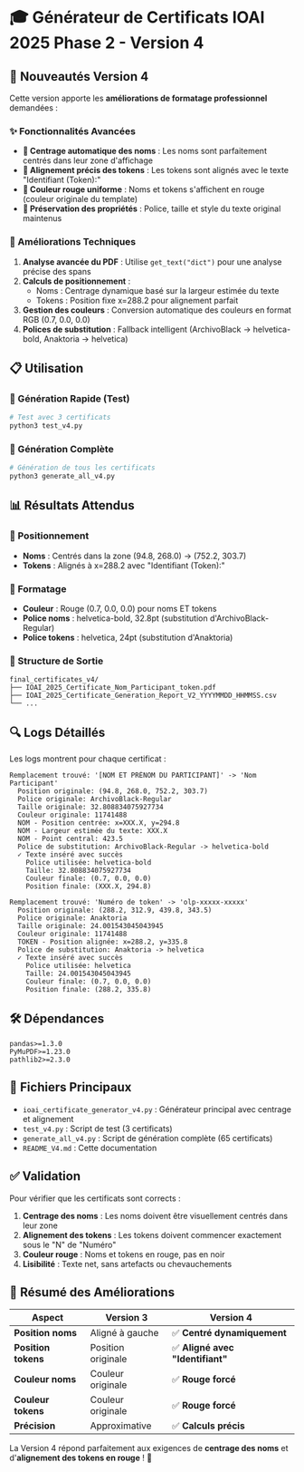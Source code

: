 # 🎓 Générateur de Certificats IOAI 2025 Phase 2 - Version 4

## 🎯 Nouveautés Version 4

Cette version apporte les **améliorations de formatage professionnel** demandées :

### ✨ Fonctionnalités Avancées

- **🎯 Centrage automatique des noms** : Les noms sont parfaitement centrés dans leur zone d'affichage
- **📍 Alignement précis des tokens** : Les tokens sont alignés avec le texte "Identifiant (Token):"
- **🔴 Couleur rouge uniforme** : Noms et tokens s'affichent en rouge (couleur originale du template)
- **📏 Préservation des propriétés** : Police, taille et style du texte original maintenus

### 🔧 Améliorations Techniques

1. **Analyse avancée du PDF** : Utilise `get_text("dict")` pour une analyse précise des spans
2. **Calculs de positionnement** : 
   - Noms : Centrage dynamique basé sur la largeur estimée du texte
   - Tokens : Position fixe x=288.2 pour alignement parfait
3. **Gestion des couleurs** : Conversion automatique des couleurs en format RGB (0.7, 0.0, 0.0)
4. **Polices de substitution** : Fallback intelligent (ArchivoBlack → helvetica-bold, Anaktoria → helvetica)

## 📋 Utilisation

### 🚀 Génération Rapide (Test)

```bash
# Test avec 3 certificats
python3 test_v4.py
```

### 🎊 Génération Complète

```bash
# Génération de tous les certificats
python3 generate_all_v4.py
```

## 📊 Résultats Attendus

### 📍 Positionnement
- **Noms** : Centrés dans la zone (94.8, 268.0) → (752.2, 303.7)
- **Tokens** : Alignés à x=288.2 avec "Identifiant (Token):"

### 🎨 Formatage
- **Couleur** : Rouge (0.7, 0.0, 0.0) pour noms ET tokens
- **Police noms** : helvetica-bold, 32.8pt (substitution d'ArchivoBlack-Regular)
- **Police tokens** : helvetica, 24pt (substitution d'Anaktoria)

### 📁 Structure de Sortie

```
final_certificates_v4/
├── IOAI_2025_Certificate_Nom_Participant_token.pdf
├── IOAI_2025_Certificate_Generation_Report_V2_YYYYMMDD_HHMMSS.csv
└── ...
```

## 🔍 Logs Détaillés

Les logs montrent pour chaque certificat :

```
Remplacement trouvé: '[NOM ET PRÉNOM DU PARTICIPANT]' -> 'Nom Participant'
  Position originale: (94.8, 268.0, 752.2, 303.7)
  Police originale: ArchivoBlack-Regular
  Taille originale: 32.808834075927734
  Couleur originale: 11741488
  NOM - Position centrée: x=XXX.X, y=294.8
  NOM - Largeur estimée du texte: XXX.X
  NOM - Point central: 423.5
  Police de substitution: ArchivoBlack-Regular -> helvetica-bold
  ✓ Texte inséré avec succès
    Police utilisée: helvetica-bold
    Taille: 32.808834075927734
    Couleur finale: (0.7, 0.0, 0.0)
    Position finale: (XXX.X, 294.8)

Remplacement trouvé: 'Numéro de token' -> 'olp-xxxxx-xxxxx'
  Position originale: (288.2, 312.9, 439.8, 343.5)
  Police originale: Anaktoria
  Taille originale: 24.001543045043945
  Couleur originale: 11741488
  TOKEN - Position alignée: x=288.2, y=335.8
  Police de substitution: Anaktoria -> helvetica
  ✓ Texte inséré avec succès
    Police utilisée: helvetica
    Taille: 24.001543045043945
    Couleur finale: (0.7, 0.0, 0.0)
    Position finale: (288.2, 335.8)
```

## 🛠️ Dépendances

```
pandas>=1.3.0
PyMuPDF>=1.23.0
pathlib2>=2.3.0
```

## 📝 Fichiers Principaux

- `ioai_certificate_generator_v4.py` : Générateur principal avec centrage et alignement
- `test_v4.py` : Script de test (3 certificats)
- `generate_all_v4.py` : Script de génération complète (65 certificats)
- `README_V4.md` : Cette documentation

## ✅ Validation

Pour vérifier que les certificats sont corrects :

1. **Centrage des noms** : Les noms doivent être visuellement centrés dans leur zone
2. **Alignement des tokens** : Les tokens doivent commencer exactement sous le "N" de "Numéro"
3. **Couleur rouge** : Noms et tokens en rouge, pas en noir
4. **Lisibilité** : Texte net, sans artefacts ou chevauchements

## 🎉 Résumé des Améliorations

| Aspect | Version 3 | Version 4 |
|--------|-----------|-----------|
| **Position noms** | Aligné à gauche | ✅ **Centré dynamiquement** |
| **Position tokens** | Position originale | ✅ **Aligné avec "Identifiant"** |
| **Couleur noms** | Couleur originale | ✅ **Rouge forcé** |
| **Couleur tokens** | Couleur originale | ✅ **Rouge forcé** |
| **Précision** | Approximative | ✅ **Calculs précis** |

La Version 4 répond parfaitement aux exigences de **centrage des noms** et d'**alignement des tokens en rouge** ! 🎯 